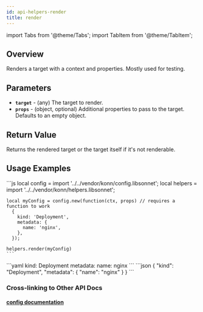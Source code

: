 ```yaml
---
id: api-helpers-render
title: render
---
```


import Tabs from '@theme/Tabs';
import TabItem from '@theme/TabItem';



## Overview
Renders a target with a context and properties. Mostly used for testing.

## Parameters
- **`target`** - (any) The target to render.
- **`props`** - (object, optional) Additional properties to pass to the target. Defaults to an empty object.

## Return Value
Returns the rendered target or the target itself if it's not renderable.

## Usage Examples

<Tabs>
  <TabItem value="jsonnet" label="Jsonnet" default>
    ```js
    local config = import '../../vendor/konn/config.libsonnet';
    local helpers = import '../../vendor/konn/helpers.libsonnet';

    local myConfig = config.new(function(ctx, props) // requires a function to work
      {
        kind: 'Deployment',
        metadata: {
          name: 'nginx',
        },
      });

    helpers.render(myConfig)
    ```
  </TabItem>
  <TabItem value="yaml" label="YAML Output">
    ```yaml
    kind: Deployment
    metadata:
      name: nginx
    ```
  </TabItem>
  <TabItem value="json" label="JSON Output">
    ```json
    {
       "kind": "Deployment",
       "metadata": {
          "name": "nginx"
       }
    }
    ```
  </TabItem>
</Tabs>

### Cross-linking to Other API Docs
#### [config documentation](/api/config/api-config-new)